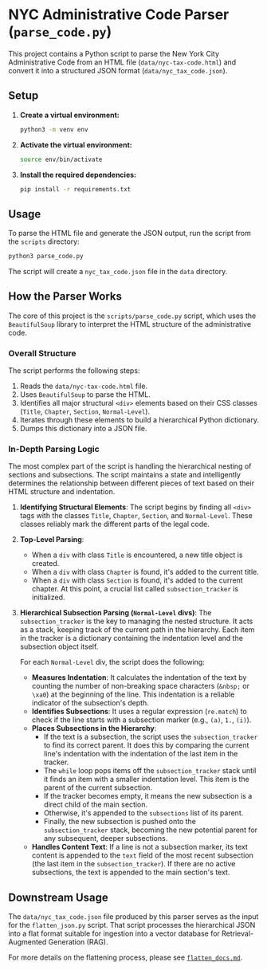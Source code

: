 # NYC Administrative Code Parser (`parse_code.py`)

This project contains a Python script to parse the New York City Administrative Code from an HTML file (`data/nyc-tax-code.html`) and convert it into a structured JSON format (`data/nyc_tax_code.json`).

## Setup

1.  **Create a virtual environment:**
    ```bash
    python3 -m venv env
    ```

2.  **Activate the virtual environment:**
    ```bash
    source env/bin/activate
    ```

3.  **Install the required dependencies:**
    ```bash
    pip install -r requirements.txt
    ```

## Usage

To parse the HTML file and generate the JSON output, run the script from the `scripts` directory:

```bash
python3 parse_code.py
```

The script will create a `nyc_tax_code.json` file in the `data` directory.

## How the Parser Works

The core of this project is the `scripts/parse_code.py` script, which uses the `BeautifulSoup` library to interpret the HTML structure of the administrative code.

### Overall Structure

The script performs the following steps:
1.  Reads the `data/nyc-tax-code.html` file.
2.  Uses `BeautifulSoup` to parse the HTML.
3.  Identifies all major structural `<div>` elements based on their CSS classes (`Title`, `Chapter`, `Section`, `Normal-Level`).
4.  Iterates through these elements to build a hierarchical Python dictionary.
5.  Dumps this dictionary into a JSON file.

### In-Depth Parsing Logic

The most complex part of the script is handling the hierarchical nesting of sections and subsections. The script maintains a state and intelligently determines the relationship between different pieces of text based on their HTML structure and indentation.

1.  **Identifying Structural Elements**: The script begins by finding all `<div>` tags with the classes `Title`, `Chapter`, `Section`, and `Normal-Level`. These classes reliably mark the different parts of the legal code.

2.  **Top-Level Parsing**:
    *   When a `div` with class `Title` is encountered, a new title object is created.
    *   When a `div` with class `Chapter` is found, it's added to the current title.
    *   When a `div` with class `Section` is found, it's added to the current chapter. At this point, a crucial list called `subsection_tracker` is initialized.

3.  **Hierarchical Subsection Parsing (`Normal-Level` divs)**:
    The `subsection_tracker` is the key to managing the nested structure. It acts as a stack, keeping track of the current path in the hierarchy. Each item in the tracker is a dictionary containing the indentation level and the subsection object itself.

    For each `Normal-Level` div, the script does the following:
    *   **Measures Indentation**: It calculates the indentation of the text by counting the number of non-breaking space characters (`&nbsp;` or `\xa0`) at the beginning of the line. This indentation is a reliable indicator of the subsection's depth.
    *   **Identifies Subsections**: It uses a regular expression (`re.match`) to check if the line starts with a subsection marker (e.g., `(a)`, `1.`, `(i)`).
    *   **Places Subsections in the Hierarchy**:
        *   If the text is a subsection, the script uses the `subsection_tracker` to find its correct parent. It does this by comparing the current line's indentation with the indentation of the last item in the tracker.
        *   The `while` loop pops items off the `subsection_tracker` stack until it finds an item with a smaller indentation level. This item is the parent of the current subsection.
        *   If the tracker becomes empty, it means the new subsection is a direct child of the main section.
        *   Otherwise, it's appended to the `subsections` list of its parent.
        *   Finally, the new subsection is pushed onto the `subsection_tracker` stack, becoming the new potential parent for any subsequent, deeper subsections.
    *   **Handles Content Text**: If a line is not a subsection marker, its text content is appended to the `text` field of the most recent subsection (the last item in the `subsection_tracker`). If there are no active subsections, the text is appended to the main section's text.
## Downstream Usage

The `data/nyc_tax_code.json` file produced by this parser serves as the input for the `flatten_json.py` script. That script processes the hierarchical JSON into a flat format suitable for ingestion into a vector database for Retrieval-Augmented Generation (RAG).

For more details on the flattening process, please see [`flatten_docs.md`](./flatten_docs.md).
